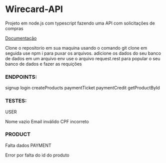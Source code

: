 # Wirecard-API

Projeto em node.js com typescript fazendo uma API com solicitações de compras

[Documentação](https://documenter.getpostman.com/view/18390054/UVysxbQ1)

Clone o repositorio em sua maquina usando o comando git clone em seguida use npm i para puxar os arquivos. adicione os dados do seu banco de dados em um arquivo env use o arquivo request.rest para popular o seu banco de dados e fazer as requições

### ENDPOINTS:
signup
login
createProducts
paymentTicket
paymentCredit
getProductById

### TESTES:
USER

Nome vazio
Email inválido
CPF incorreto

### PRODUCT

Falta dados
PAYMENT

Error por falta do id do produto
